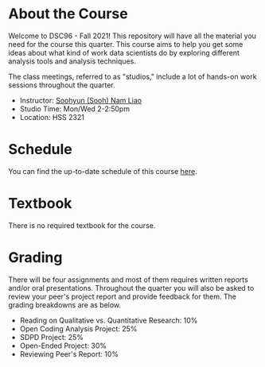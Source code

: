 # About the Course
Welcome to DSC96 - Fall 2021! This repository will have all the  material you need for the course this quarter. This course aims to help you get some ideas about what kind of work data scientists do by exploring different analysis tools and analysis techniques.

The class meetings, referred to as "studios," include a lot of hands-on work sessions throughout the quarter.

* Instructor: [Soohyun (Sooh) Nam Liao](soohyunnamliao.com)
* Studio Time: Mon/Wed 2-2:50pm
* Location: HSS 2321


# Schedule
You can find the up-to-date schedule of this course [here](https://docs.google.com/spreadsheets/d/1nTp8QFc_77eymrpXpTZd6GkCLeyoO52MwIEh3L8tue4/edit?usp=sharing).

# Textbook
There is no required textbook for the course.

# Grading
There will be four assignments and most of them requires written reports and/or oral presentations. Throughout the quarter you will also be asked to review your peer's project report and provide feedback for them. The grading breakdowns are as below.

* Reading on Qualitative vs. Quantitative Research: 10%
* Open Coding Analysis Project: 25% 
* SDPD Project: 25%
* Open-Ended Project: 30%
* Reviewing Peer's Report: 10%


